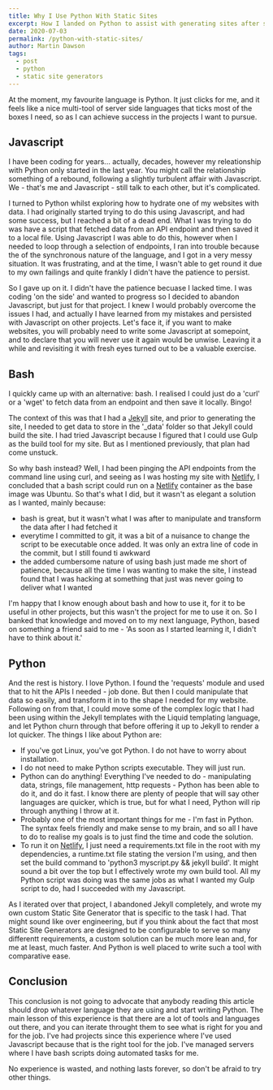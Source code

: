 ```yaml
---
title: Why I Use Python With Static Sites
excerpt: How I landed on Python to assist with generating sites after stumbling with Javascript and Bash
date: 2020-07-03
permalink: /python-with-static-sites/
author: Martin Dawson
tags:
  - post
  - python
  - static site generators
---
```


At the moment, my favourite language is Python. It just clicks for me, and it feels like a nice multi-tool of server side languages that ticks most of the boxes I need, so as I can achieve success in the projects I want to pursue. 

## Javascript

I have been coding for years... actually, decades, however my releationship with Python only started in the last year. You might call the relationship something of a rebound, following a slightly turbulent affair with Javascript. We - that's me and Javascript - still talk to each other, but it's complicated.

I turned to Python whilst exploring how to hydrate one of my websites with data. I had originally started trying to do this using Javascript, and had some success, but I reached a bit of a dead end. What I was trying to do was have a script that fetched data from an API endpoint and then saved it to a local file. Using Javascript I was able to do this, however when I needed to loop through a selection of endpoints, I ran into trouble because the of the synchronous nature of the language, and I got in a very messy situation. It was frustrating, and at the time, I wasn't able to get round it due to my own failings and quite frankly I didn't have the patience to persist. 

So I gave up on it. I didn't have the patience becuase I lacked time. I was coding 'on the side' and wanted to progress so I decided to abandon Javascript, but just for that project. I knew I would probably overcome the issues I had, and actually I have learned from my mistakes and persisted with Javascript on other projects. Let's face it, if you want to make websites, you will probably need to write some Javascript at somepoint, and to declare that you will never use it again would be unwise. Leaving it a while and revisiting it with fresh eyes turned out to be a valuable exercise.

## Bash 

I quickly came up with an alternative: bash. I realised I could just do a 'curl' or a 'wget' to fetch data from an endpoint and then save it locally. Bingo!

The context of this was that I had a [Jekyll](https://jekyllrb.com) site, and prior to generating the site, I needed to get data to store in the '_data' folder so that Jekyll could build the site. I had tried Javascript because I figured that I could use Gulp as the build tool for my site. But as I mentioned previously, that plan had come unstuck.

So why bash instead? Well, I had been pinging the API endpoints from the command line using curl, and seeing as I was hosting my site with [Netlify](https://netlify.com), I concluded that a bash script could run on a [Netlify](https://netlify.com) container as the base image was Ubuntu. So that's what I did, but it wasn't as elegant a solution as I wanted, mainly because:

* bash is great, but it wasn't what I was after to manipulate and transform the data after I had fetched it
* everytime I committed to git, it was a bit of a nuisance to change the script to be executable once added. It was only an extra line of code in the commit, but I still found ti awkward
* the added cumbersome nature of using bash just made me short of patience, because all the time I was wanting to make the site, I instead found that I was hacking at something that just was never going to deliver what I wanted

I'm happy that I know enough about bash and how to use it, for it to be useful in other projects, but this wasn't the project for me to use it on. So I banked that knowledge and moved on to my next language, Python, based on something a friend said to me - 'As soon as I started learning it, I didn't have to think about it.'

## Python

And the rest is history. I love Python. I found the 'requests' module and used that to hit the APIs I needed - job done. But then I could manipulate that data so easily, and transform it in to the shape I needed for my website. Following on from that, I could move some of the complex logic that I had been using within the Jekyll templates with the Liquid templating language, and let Python churn through that before offering it up to Jekyll to render a lot quicker. The things I like about Python are:

* If you've got Linux, you've got Python. I do not have to worry about installation.
* I do not need to make Python scripts executable. They will just run.
* Python can do anything! Everything I've needed to do - manipulating data, strings, file management, http requests - Python has been able to do it, and do it fast. I know there are plenty of people that will say other languages are quicker, which is true, but for what I need, Python will rip through anything I throw at it.
* Probably one of the most important things for me - I'm fast in Python. The syntax feels friendly and make sense to my brain, and so all I have to do to realise my goals is to just find the time and code the solution.
* To run it on [Netlify](https://netlify.com), I just need a requirements.txt file in the root with my dependencies, a runtime.txt file stating the version I'm using, and then set the build command to 'python3 myscript.py && jekyll build'. It might sound a bit over the top but I effectively wrote my own build tool. All my Python script was doing was the same jobs as what I wanted my Gulp script to do, had I succeeded with my Javascript.

As I iterated over that project, I abandoned Jekyll completely, and wrote my own custom Static Site Generator that is specific to the task I had. That might sound like over engineering, but if you think about the fact that most Static Site Generators are designed to be configurable to serve so many differentt requirements, a custom solution can be much more lean and, for me at least, much faster. And Python is well placed to write such a tool with comparative ease. 

## Conclusion

This conclusion is not going to advocate that anybody reading this article should drop whatever language they are using and start writing Python. The main lesson of this experience is that there are a lot of tools and languages out there, and you can iterate throught them to see what is right for you and for the job. I've had projects since this experience where I've used Javascript because that is the right tool for the job. I've managed servers where I have bash scripts doing automated tasks for me. 

No experience is wasted, and nothing lasts forever, so don't be afraid to try other things.






